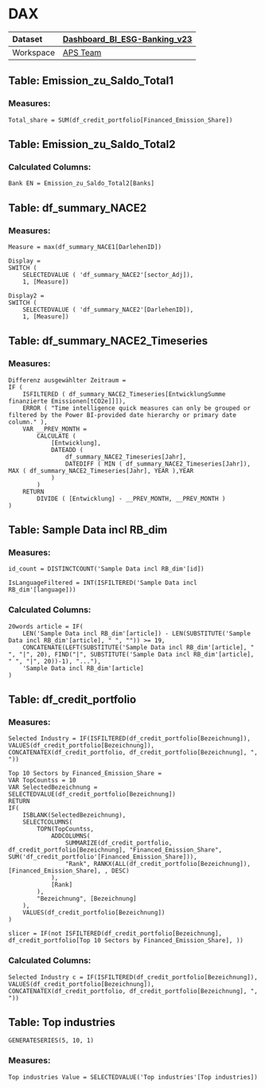 



# DAX

|Dataset|[Dashboard_BI_ESG-Banking_v23](./../Dashboard_BI_ESG-Banking_v23.md)|
| :--- | :--- |
|Workspace|[APS Team](../../Workspaces/APS-Team.md)|

## Table: Emission_zu_Saldo_Total1

### Measures:


```dax
Total_share = SUM(df_credit_portfolio[Financed_Emission_Share])
```


## Table: Emission_zu_Saldo_Total2

### Calculated Columns:


```dax
Bank EN = Emission_zu_Saldo_Total2[Banks]
```


## Table: df_summary_NACE2

### Measures:


```dax
Measure = max(df_summary_NACE1[DarlehenID])
```



```dax
Display = 
SWITCH (
    SELECTEDVALUE ( 'df_summary_NACE2'[sector_Adj]),
    1, [Measure])
```



```dax
Display2 = 
SWITCH (
    SELECTEDVALUE ( 'df_summary_NACE2'[DarlehenID]),
    1, [Measure])
```


## Table: df_summary_NACE2_Timeseries

### Measures:


```dax
Differenz ausgewählter Zeitraum = 
IF (
    ISFILTERED ( df_summary_NACE2_Timeseries[EntwicklungSumme finanzierte Emissionen[tCO2e]]]),
    ERROR ( "Time intelligence quick measures can only be grouped or filtered by the Power BI-provided date hierarchy or primary date column." ),
    VAR __PREV_MONTH =
        CALCULATE (
            [Entwicklung],
            DATEADD (
                df_summary_NACE2_Timeseries[Jahr],
                DATEDIFF ( MIN ( df_summary_NACE2_Timeseries[Jahr]), MAX ( df_summary_NACE2_Timeseries[Jahr], YEAR ),YEAR
            )
        )
    RETURN
        DIVIDE ( [Entwicklung] - __PREV_MONTH, __PREV_MONTH )
)
```


## Table: Sample Data incl RB_dim

### Measures:


```dax
id_count = DISTINCTCOUNT('Sample Data incl RB_dim'[id])
```



```dax
IsLanguageFiltered = INT(ISFILTERED('Sample Data incl RB_dim'[language]))
```


### Calculated Columns:


```dax
20words article = IF(
    LEN('Sample Data incl RB_dim'[article]) - LEN(SUBSTITUTE('Sample Data incl RB_dim'[article], " ", "")) >= 19,
    CONCATENATE(LEFT(SUBSTITUTE('Sample Data incl RB_dim'[article], " ", "|", 20), FIND("|", SUBSTITUTE('Sample Data incl RB_dim'[article], " ", "|", 20))-1), "..."),
    'Sample Data incl RB_dim'[article]
)
```


## Table: df_credit_portfolio

### Measures:


```dax
Selected Industry = IF(ISFILTERED(df_credit_portfolio[Bezeichnung]), VALUES(df_credit_portfolio[Bezeichnung]), CONCATENATEX(df_credit_portfolio, df_credit_portfolio[Bezeichnung], ", "))
```



```dax
Top 10 Sectors by Financed_Emission_Share = 
VAR TopCountss = 10
VAR SelectedBezeichnung = SELECTEDVALUE(df_credit_portfolio[Bezeichnung])
RETURN 
IF(
    ISBLANK(SelectedBezeichnung),
    SELECTCOLUMNS(
        TOPN(TopCountss, 
            ADDCOLUMNS(
                SUMMARIZE(df_credit_portfolio, df_credit_portfolio[Bezeichnung], "Financed_Emission_Share", SUM('df_credit_portfolio'[Financed_Emission_Share])),
                "Rank", RANKX(ALL(df_credit_portfolio[Bezeichnung]), [Financed_Emission_Share], , DESC)
            ), 
            [Rank]
        ),
        "Bezeichnung", [Bezeichnung]
    ),
    VALUES(df_credit_portfolio[Bezeichnung])
)
```



```dax
slicer = IF(not ISFILTERED(df_credit_portfolio[Bezeichnung], df_credit_portfolio[Top 10 Sectors by Financed_Emission_Share], ))
```


### Calculated Columns:


```dax
Selected Industry c = IF(ISFILTERED(df_credit_portfolio[Bezeichnung]), VALUES(df_credit_portfolio[Bezeichnung]), CONCATENATEX(df_credit_portfolio, df_credit_portfolio[Bezeichnung], ", "))
```


## Table: Top industries


```dax
GENERATESERIES(5, 10, 1)
```


### Measures:


```dax
Top industries Value = SELECTEDVALUE('Top industries'[Top industries])
```


